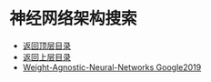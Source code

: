# 神经网络架构搜索

* [返回顶层目录](../../README.md#目录)
* [返回上层目录](../deep-learning.md)
* [Weight-Agnostic-Neural-Networks Google2019](Weight-Agnostic-Neural-Networks.md)



